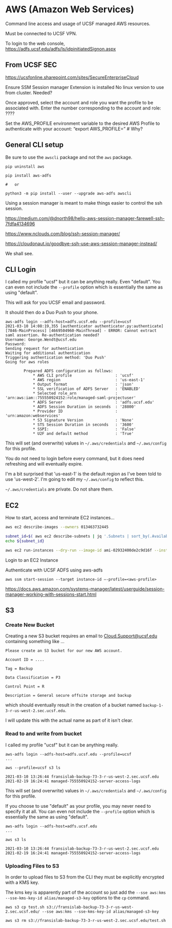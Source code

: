 
#	AWS (Amazon Web Services)

Command line access and usage of UCSF managed AWS resources.

Must be connected to UCSF VPN.


To login to the web console, https://adfs.ucsf.edu/adfs/ls/idpinitiatedSignon.aspx



##	From UCSF SEC

https://ucsfonline.sharepoint.com/sites/SecureEnterpriseCloud

Ensure SSM Session manager Extension is installed 
No linux version to use from cluster. Needed?



Once approved, select the account and role you want the profile to be associated with. Enter the number corresponding to the account and role:  ????

 

Set the AWS_PROFILE environment variable  to the desired AWS Profile to authenticate with your account: “export AWS_PROFILE=<aws-profile-name>” 	#	Why?

 






##	General CLI setup

Be sure to use the `awscli` package and not the `aws` package.

```
pip uninstall aws
```


```
pip install aws-adfs

#	or

python3 -m pip install --user --upgrade aws-adfs awscli
```


Using a session manager is meant to make things easier to control the ssh session.

https://medium.com/@dnorth98/hello-aws-session-manager-farewell-ssh-7fdfa4134696

https://www.nclouds.com/blog/ssh-session-manager/

https://cloudonaut.io/goodbye-ssh-use-aws-session-manager-instead/


We shall see.


##	CLI Login



I called my profile "ucsf" but it can be anything really. Even "default".
You can even not include the `--profile` option which is essentially the same as using "default".

This will ask for you UCSF email and password.

It should then do a Duo Push to your phone.

```
aws-adfs login --adfs-host=adfs.ucsf.edu --profile=ucsf
2021-03-10 14:08:19,355 [authenticator authenticator.py:authenticate] [7846-MainProcess] [4669504960-MainThread] - ERROR: Cannot extract saml assertion. Re-authentication needed?
Username: George.Wendt@ucsf.edu
Password: 
Sending request for authentication
Waiting for additional authentication
Triggering authentication method: 'Duo Push'
Going for aws roles

        Prepared ADFS configuration as follows:
            * AWS CLI profile                   : 'ucsf'
            * AWS region                        : 'us-east-1'
            * Output format                     : 'json'
            * SSL verification of ADFS Server   : 'ENABLED'
            * Selected role_arn                 : 'arn:aws:iam::755550924152:role/managed-saml-projectuser'
            * ADFS Server                       : 'adfs.ucsf.edu'
            * ADFS Session Duration in seconds  : '28800'
            * Provider ID                       : 'urn:amazon:webservices'
            * S3 Signature Version              : 'None'
            * STS Session Duration in seconds   : '3600'
            * SSPI:                             : 'False'
            * U2F and default method            : 'True'

```

This will set (and overwrite) values in `~/.aws/credentials` and `~/.aws/config` for this profile.

You do not need to login before every command, but it does need refreshing and will eventually expire.

I'm a bit surprised that 'us-east-1' is the default region as I've been told to use 'us-west-2'.
I'm going to edit my `~/.aws/config` to reflect this.

`~/.aws/credentials` are private. Do not share them.




##	EC2

How to start, access and terminate EC2 instances...


```BASH
aws ec2 describe-images --owners 013463732445

subnet_id=$( aws ec2 describe-subnets | jq '.Subnets | sort_by(.AvailableIpAddressCount) | reverse[0].SubnetId' | tr -d '"' )
echo ${subnet_id}

aws ec2 run-instances --dry-run --image-id ami-02932400de2c9d16f --instance-type t2.micro --subnet-id ${subnet_id}


```







Login to an EC2 Instance 

Authenticate with UCSF ADFS using aws-adfs 

```
aws ssm start-session --target instance-id –-profile=<aws-profile> 
```

 

https://docs.aws.amazon.com/systems-manager/latest/userguide/session-manager-working-with-sessions-start.html 

 









##	S3

###	Create New Bucket

Creating a new S3 bucket requires an email to Cloud.Support@ucsf.edu containing something like ...

```
Please create an S3 bucket for our new AWS account.
 
Account ID = ....
 
Tag = Backup
 
Data Classification = P3
 
Control Point = R
 
Description = General secure offsite storage and backup
```

which should eventually result in the creation of a bucket named `backup-1-3-r-us-west-2.sec.ucsf.edu`.

I will update this with the actual name as part of it isn't clear.




###	Read to and write from bucket


I called my profile "ucsf" but it can be anything really.

```
aws-adfs login --adfs-host=adfs.ucsf.edu --profile=ucsf
...

aws --profile=ucsf s3 ls

2021-03-10 13:26:44 fransislab-backup-73-3-r-us-west-2.sec.ucsf.edu
2021-02-19 16:24:41 managed-755550924152-server-access-logs

```

This will set (and overwrite) values in `~/.aws/credentials` and `~/.aws/config` for this profile.

If you choose to use "default" as your profile, you may never need to specify it at all.
You can even not include the `--profile` option which is essentially the same as using "default".

```
aws-adfs login --adfs-host=adfs.ucsf.edu
...

aws s3 ls

2021-03-10 13:26:44 fransislab-backup-73-3-r-us-west-2.sec.ucsf.edu
2021-02-19 16:24:41 managed-755550924152-server-access-logs
```


###	Uploading Files to S3 

In order to upload files to S3 from the CLI they must be explicitly encrypted with a KMS key.  

The kms key is apparently part of the account so just add the `--sse aws:kms --sse-kms-key-id alias/managed-s3-key` options to the `cp` command.


```
aws s3 cp test.sh s3://fransislab-backup-73-3-r-us-west-2.sec.ucsf.edu/ --sse aws:kms --sse-kms-key-id alias/managed-s3-key 

aws s3 rm s3://fransislab-backup-73-3-r-us-west-2.sec.ucsf.edu/test.sh
```




